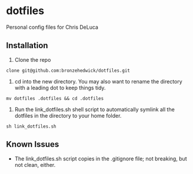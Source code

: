 dotfiles
========

Personal config files for Chris DeLuca

Installation
-------
1. Clone the repo 
```
clone git@github.com:bronzehedwick/dotfiles.git 
```
1. cd into the new directory. You may also want to rename the directory with a leading dot to keep things tidy.
```
mv dotfiles .dotfiles && cd .dotfiles
```
1. Run the link_dotfiles.sh shell script to automatically symlink all the dotfiles in the directory to your home folder.
```
sh link_dotfiles.sh
```

Known Issues
-------
* The link_dotfiles.sh script copies in the .gitignore file; not breaking, but not clean, either.
